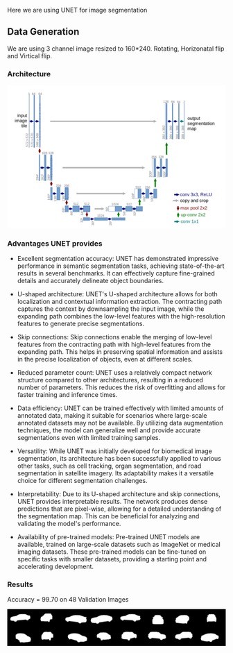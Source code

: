 Here we are using UNET for image segmentation


## Data Generation

We are using 3 channel image resized to 160*240. 
Rotating, Horizonatal flip and Virtical flip.


### Architecture 


![Alt text](unet.png "UNET")

### Advantages UNET provides 
- Excellent segmentation accuracy: UNET has demonstrated impressive performance in semantic segmentation tasks, achieving state-of-the-art results in several benchmarks. It can effectively capture fine-grained details and accurately delineate object boundaries.

- U-shaped architecture: UNET's U-shaped architecture allows for both localization and contextual information extraction. The contracting path captures the context by downsampling the input image, while the expanding path combines the low-level features with the high-resolution features to generate precise segmentations.

- Skip connections: Skip connections enable the merging of low-level features from the contracting path with high-level features from the expanding path. This helps in preserving spatial information and assists in the precise localization of objects, even at different scales.

- Reduced parameter count: UNET uses a relatively compact network structure compared to other architectures, resulting in a reduced number of parameters. This reduces the risk of overfitting and allows for faster training and inference times.

- Data efficiency: UNET can be trained effectively with limited amounts of annotated data, making it suitable for scenarios where large-scale annotated datasets may not be available. By utilizing data augmentation techniques, the model can generalize well and provide accurate segmentations even with limited training samples.

- Versatility: While UNET was initially developed for biomedical image segmentation, its architecture has been successfully applied to various other tasks, such as cell tracking, organ segmentation, and road segmentation in satellite imagery. Its adaptability makes it a versatile choice for different segmentation challenges.

- Interpretability: Due to its U-shaped architecture and skip connections, UNET provides interpretable results. The network produces dense predictions that are pixel-wise, allowing for a detailed understanding of the segmentation map. This can be beneficial for analyzing and validating the model's performance.

- Availability of pre-trained models: Pre-trained UNET models are available, trained on large-scale datasets such as ImageNet or medical imaging datasets. These pre-trained models can be fine-tuned on specific tasks with smaller datasets, providing a starting point and accelerating development.


### Results 

Accuracy = 99.70 on 48 Validation Images 

![Alt text](saved_images/_0.jpg "Segmented Images")